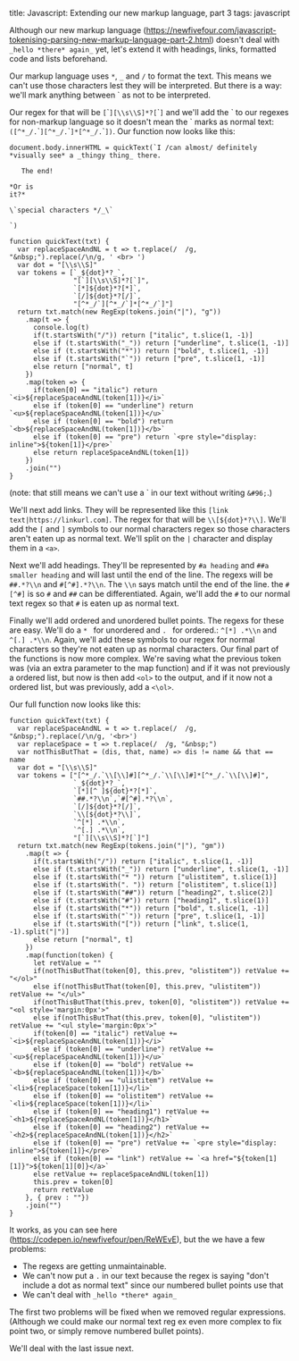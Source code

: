 title: Javascript: Extending our new markup language, part 3
tags: javascript

Although our new markup language (https://newfivefour.com/javascript-tokenising-parsing-new-markup-language-part-2.html) doesn't deal with `_hello *there* again_` yet,  let's extend it with headings, links, formatted code and lists beforehand.

Our markup language uses `*`, `_` and `/` to format the text. This means we can't use those characters lest they will be interpreted. But there is a way: we'll mark anything between &#96; as not to be interpreted.

Our regex for that will be `[`&#96;`][\\s\\S]*?[`&#96;`]` and we'll add the &#96; to our regexes for non-markup language so it doesn't mean the &#96; marks as normal text: `([^*_/.`&#96;`][^*_/.`&#96;`]*[^*_/.`&#96;`])`. Our function now looks like this:

```
document.body.innerHTML = quickText(`I /can almost/ definitely *visually see* a _thingy thing_ there.

   The end!

*Or is
it?*

\`special characters */_\`

`)

function quickText(txt) {
  var replaceSpaceAndNL = t => t.replace(/  /g, "&nbsp;").replace(/\n/g, ' <br> ')
  var dot = "[\\s\\S]"
  var tokens = [`_${dot}*?_`, 
                "[`][\\s\\S]*?[`]",
                `[*]${dot}*?[*]`, 
                `[/]${dot}*?[/]`, 
                "[^*_/`][^*_/`]*[^*_/`]"]
  return txt.match(new RegExp(tokens.join("|"), "g"))
    .map(t => {
      console.log(t)
      if(t.startsWith("/")) return ["italic", t.slice(1, -1)]
      else if (t.startsWith("_")) return ["underline", t.slice(1, -1)]
      else if (t.startsWith("*")) return ["bold", t.slice(1, -1)]
      else if (t.startsWith("`")) return ["pre", t.slice(1, -1)]
      else return ["normal", t]
    })
    .map(token => {
      if(token[0] == "italic") return `<i>${replaceSpaceAndNL(token[1])}</i>`
      else if (token[0] == "underline") return `<u>${replaceSpaceAndNL(token[1])}</u>`
      else if (token[0] == "bold") return `<b>${replaceSpaceAndNL(token[1])}</b>`
      else if (token[0] == "pre") return `<pre style="display: inline">${token[1]}</pre>`
      else return replaceSpaceAndNL(token[1])
    })
    .join("")
}
```

(note: that still means we can't use a &#96; in our text without writing `&#96;`.)

We'll next add links. They will be represented like this `[link text|https://linkurl.com]`. The regex for that will be `\\[${dot}*?\\]`. We'll add the `[` and `]` symbols to our normal characters regex so those characters aren't eaten up as normal text. We'll split on the `|` character and display them in a `<a>`.

Next we'll add headings. They'll be represented by `#a heading` and `##a smaller heading` and will last until the end of the line. The regexs will be `##.*?\\n` and `#[^#].*?\\n`. The `\\n` says match until the end of the line. the `#[^#]` is so `#` and `##` can be differentiated. Again, we'll add the `#` to our normal text regex so that `#` is eaten up as normal text.

Finally we'll add ordered and unordered bullet points. The regexs for these are easy. We'll do a `* ` for unordered and `. ` for ordered.: `^[*] .*\\n` and `^[.] .*\\n`. Again, we'll add these symbols to our regex for normal characters so they're not eaten up as normal characters. Our final part of the functions is now more complex. We're saving what the previous token was (via an extra parameter to the map function) and if it was not previously a ordered list, but now is then add `<ol>` to the output, and if it now not a ordered list, but was previously, add a `<\ol>`.

Our full function now looks like this:

```
function quickText(txt) {
  var replaceSpaceAndNL = t => t.replace(/  /g, "&nbsp;").replace(/\n/g, '<br>')
  var replaceSpace = t => t.replace(/  /g, "&nbsp;")
  var notThisButThat = (dis, that, name) => dis != name && that == name
  var dot = "[\\s\\S]"
  var tokens = ["[^*_/.`\\[\\]#][^*_/.`\\[\\]#]*[^*_/.`\\[\\]#]", 
                `_${dot}*?_`,
                `[*][^ ]${dot}*?[*]`,
                `##.*?\\n`,`#[^#].*?\\n`,
                `[/]${dot}*?[/]`,
                `\\[${dot}*?\\]`,
                `^[*] .*\\n`,
                `^[.] .*\\n`,
                "[`][\\s\\S]*?[`]"]
  return txt.match(new RegExp(tokens.join("|"), "gm"))
    .map(t => {
      if(t.startsWith("/")) return ["italic", t.slice(1, -1)]
      else if (t.startsWith("_")) return ["underline", t.slice(1, -1)]
      else if (t.startsWith("* ")) return ["ulistitem", t.slice(1)]
      else if (t.startsWith(". ")) return ["olistitem", t.slice(1)]
      else if (t.startsWith("##")) return ["heading2", t.slice(2)]
      else if (t.startsWith("#")) return ["heading1", t.slice(1)]
      else if (t.startsWith("*")) return ["bold", t.slice(1, -1)]
      else if (t.startsWith("`")) return ["pre", t.slice(1, -1)]
      else if (t.startsWith("[")) return ["link", t.slice(1, -1).split("|")]
      else return ["normal", t]
    })
    .map(function(token) {
      let retValue = ""
      if(notThisButThat(token[0], this.prev, "olistitem")) retValue += "</ol>"
      else if(notThisButThat(token[0], this.prev, "ulistitem")) retValue += "</ul>"
      if(notThisButThat(this.prev, token[0], "olistitem")) retValue += "<ol style='margin:0px'>"
      else if(notThisButThat(this.prev, token[0], "ulistitem")) retValue += "<ul style='margin:0px'>"      
      if(token[0] == "italic") retValue += `<i>${replaceSpaceAndNL(token[1])}</i>`
      else if (token[0] == "underline") retValue += `<u>${replaceSpaceAndNL(token[1])}</u>`
      else if (token[0] == "bold") retValue += `<b>${replaceSpaceAndNL(token[1])}</b>`
      else if (token[0] == "ulistitem") retValue += `<li>${replaceSpace(token[1])}</li>`
      else if (token[0] == "olistitem") retValue += `<li>${replaceSpace(token[1])}</li>`
      else if (token[0] == "heading1") retValue += `<h1>${replaceSpaceAndNL(token[1])}</h1>`
      else if (token[0] == "heading2") retValue += `<h2>${replaceSpaceAndNL(token[1])}</h2>`
      else if (token[0] == "pre") retValue += `<pre style="display: inline">${token[1]}</pre>`
      else if (token[0] == "link") retValue += `<a href="${token[1][1]}">${token[1][0]}</a>`
      else retValue += replaceSpaceAndNL(token[1])
      this.prev = token[0]
      return retValue
    }, { prev : ""})
    .join("")
}
```

It works, as you can see here (https://codepen.io/newfivefour/pen/ReWEvE), but the we have a few problems:

* The regexs are getting unmaintainable. 
* We can't now put a `.` in our text because the regex is saying "don't include a dot as normal text" since our numbered bullet points use that
* We can't deal with `_hello *there* again_`

The first two problems will be fixed when we removed regular expressions. (Although we could make our normal text reg ex even more complex to fix point two, or simply remove numbered bullet points).

We'll deal with the last issue next.
